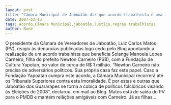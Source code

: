 ```yaml
---
layout: post
title: "Câmara Municipal de Jaboatão diz que acordo trabalhista é uma imoralidade e ameaça ir à Justiça"
date: 2007-03-13
tags: Acordo,Câmara Municipal,jaboatão,Justiça,regras trabalhistas
author: None
---
```

O presidente da Câmara de Vereadores de Jaboatão, Luiz Carlos Matos (PV), reagiu às denuncias publicadas logo cedo pelo Blog apontando a realização de um acordo trabalhista que beneficia Solange Manoela Lopes Carneiro, filha do prefeito Newton Carneiro (PSB), com a Fundação de Cultura Yapotan, no valor de cerca de R$ 1 milhão.
“Newton Carneiro não precisa de adversários políticos. Sua própria casa faz este papel. Caso a Fundação Yapoatan cumpra este acordo, a Câmara Municipal recorrerá até os Tribunais Superiores contra esta imoralidade. É por estas e outras que Jaboatão dos Guararapes se torna a cobiça de políticos folclóricos visando às Eleições de 2008”, declarou, em mail ao Blog. 
Matos está de saída do PV para o PMDB e mantém relãções amigáveis com Carneiro. Já as filhas... 